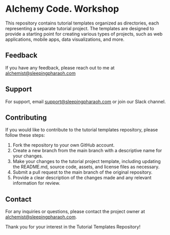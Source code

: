 # Alchemy Code. Workshop

This repository contains tutorial templates organized as directories, each representing a separate tutorial project. The templates are designed to provide a starting point for creating various types of projects, such as web applications, mobile apps, data visualizations, and more.


## Feedback

If you have any feedback, please reach out to me at [alchemist@sleepingpharaoh.com](mailto:alchemist@sleepingpharaoh.com)


## Support

For support, email support@sleepingpharaoh.com or join our Slack channel.


## Contributing

If you would like to contribute to the tutorial templates repository, please follow these steps:

1. Fork the repository to your own GitHub account.
2. Create a new branch from the main branch with a descriptive name for your changes.
3. Make your changes to the tutorial project template, including updating the README.md, source code, assets, and license files as necessary.
4. Submit a pull request to the main branch of the original repository.
5. Provide a clear description of the changes made and any relevant information for review.

## Contact

For any inquiries or questions, please contact the project owner at [alchemist@sleepingpharaoh.com](mailto:alchemist@sleepingpharaoh.com).

Thank you for your interest in the Tutorial Templates Repository!


